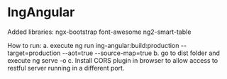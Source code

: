 # IngAngular

Added libraries:
ngx-bootstrap
font-awesome
ng2-smart-table

How to run:
a. execute
ng run ing-angular:build:production --target=production --aot=true --source-map=true
b. go to dist folder and execute 
ng serve -o
c. Install CORS plugin in browser to allow access to restful server running in a different port.